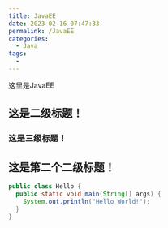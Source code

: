 ```yaml
---
title: JavaEE
date: 2023-02-16 07:47:33
permalink: /JavaEE
categories:
  - Java
tags:
  - 
---
```

这里是JavaEE



## 这是二级标题！

### 这是三级标题！


## 这是第二个二级标题！


```Java
public class Hello {
  public static void main(String[] args) {
    System.out.println("Hello World!");
  }
}
```